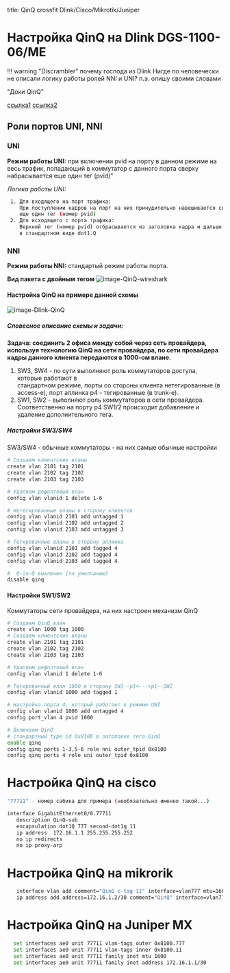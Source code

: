 
title: QinQ crossfit Dlink/Cisco/Mikrotik/Juniper

# Настройка QinQ на Dlink DGS-1100-06/ME

!!! warning "Discrambler"
	почему господа из Dlink Нигде по человечески не описали логику работы ролей NNI и UNI? п.э. опишу своими словами

"Доки QinQ"

[ссылка1](https://www.dlink.ru/ru/faq/62/1641.html)
[ссылка2](ftp://ftp.dlink.ru/pub/Trainings/SwitchWhitePapers/Q-in-Q_Port-Based_and_Selective.pdf)

## Роли портов UNI, NNI

### UNI  
**Режим работы UNI:** при включении pvid на порту в данном режиме на весь трафик, попадающий в коммутатор с данного порта сверху набрасывается еще один тег (pvid)"

*Логика работы UNI:*
```bash
 1. Для входящего на порт трафика:
    При поступлении кадров на порт на них принудительно навешивается сверху 
    еще один тег (номер pvid)
 2. Для исходящего с порта трафика:
    Верхний тег (номер pvid) отбрасывается из заголовка кадра и дальше передается 
    в стандартном виде dot1.Q
```

### NNI
**Режим работы NNI:** стандартый режим работы порта.

**Вид пакета с двойным тегом**
![image-QinQ-wireshark](../img/QinQ-wireshark.jpg)

#### Настройка QinQ на примере данной схемы
![image-Dlink-QinQ](../img/Dlink-QinQ-schema.jpg)

##### Словесное описание схемы и задачи:

**Задача: соединить 2 офиса между собой через сеть провайдера, используя технологию QinQ на сети провайдера, по сети провайдера кадры данного клиента передаются в 1000-ом влане.**

1. SW3, SW4 - по сути выполняют роль коммутаторов доступа, которые работают в   
   стандартном режиме, порты со стороны клиента нетегированные (в access-е), порт аплинка p4 - тегированные (в trunk-е).
2. SW1, SW2 - выполняют роль коммутаторов в сети провайдера.
   Соответственно на порту p4 SW1/2 происходит добавление и удаление дополнительного тега.


##### Настройки SW3/SW4
SW3/SW4 - обычные коммутаторы - на них самые обычные настройки
```bash
# Создаем клиентские вланы
create vlan 2101 tag 2101
create vlan 2102 tag 2102
create vlan 2103 tag 2103

# Удаляем дефолтовый влан
config vlan vlanid 1 delete 1-6

# Нетегированные вланы в сторону клиентов
config vlan vlanid 2101 add untagged 1
config vlan vlanid 2102 add untagged 2
config vlan vlanid 2103 add untagged 3

# Тегированные вланы в сторону аплинка
config vlan vlanid 2101 add tagged 4
config vlan vlanid 2102 add tagged 4
config vlan vlanid 2103 add tagged 4

#  Q-in-Q выключен (по умолчанию)
disable qinq
```
#### Настройки SW1/SW2
Коммутаторы сети провайдера, на них настроен механизм QinQ

```bash
# Создаем QinQ влан
create vlan 1000 tag 1000
# Создаем клиентские вланы
create vlan 2101 tag 2101
create vlan 2102 tag 2102
create vlan 2103 tag 2103

# Удаляем дефолтовый влан
config vlan vlanid 1 delete 1-6

# Тегированный влан 1000 в сторону SW1--p1<--->p1--SW2
config vlan vlanid 1000 add tagged 1

# Настройка порта 4, который работает в режиме UNI
config vlan vlanid 1000 add untagged 4
config port_vlan 4 pvid 1000

# Включаем QinQ
# стандартный type id 0x8100 в заголовке тега QinQ
enable qinq
config qinq ports 1-3,5-6 role nni outer_tpid 0x8100
config qinq ports 4 role uni outer_tpid 0x8100
```

# Настройка QinQ на cisco

```bash
"77711" - номер сабика для примера (необязательно именно такой...)

interface GigabitEthernet0/0.77711
   description QinQ-sub 
   encapsulation dot1Q 777 second-dot1q 11
   ip address  172.16.1.1 255.255.255.252
   no ip redirects
   no ip proxy-arp
```

# Настройка QinQ на mikrorik

```bash
   interface vlan add comment="QinQ c-tag 11" interface=vlan777 mtu=1600 name=vlan77711 vlan-id=11
   ip address add address=172.16.1.2/30 comment="QinQ" interface=vlan77711 network=172.16.1.0
```

# Настройка QinQ на Juniper MX

```bash
  set interfaces ae0 unit 77711 vlan-tags outer 0x8100.777
  set interfaces ae0 unit 77711 vlan-tags inner 0x8100.11
  set interfaces ae0 unit 77711 family inet mtu 1600
  set interfaces ae0 unit 77711 family inet address 172.16.1.1/30
```
